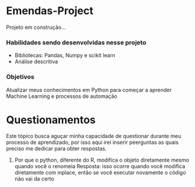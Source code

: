 # Emendas-Project
Projeto em construção...
### Habilidades sendo desenvolvidas nesse projeto 
- Bibliotecas: Pandas, Numpy e scikit learn
- Análise descritiva
### Objetivos 
Atualizar meus conhecimentos em Python para começar a aprender Machine Learning e processos de automação 
# Questionamentos 
Este tópico busca aguçar minha capacidade de questionar durante meu processo de aprendizado, por isso aqui irei inserir peerguntas as quais preciso me dedicar para obter respostas.
1. Por que o python, diferente do R, modifica o objeto diretamente mesmo quando você o renomeia 
   Resposta: isso ocorre quando você modifica diretamente com inplace, então se você executar novamente o código não vai da certo 
      
